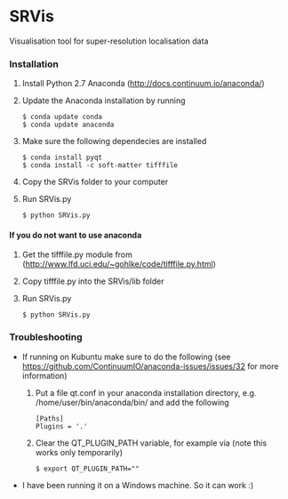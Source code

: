 SRVis
=====

Visualisation tool for super-resolution localisation data

### Installation ###
1. Install Python 2.7 Anaconda (http://docs.continuum.io/anaconda/)
2. Update the Anaconda installation by running
	
	```
	$ conda update conda
	$ conda update anaconda
	```
3. Make sure the following dependecies are installed

	```
	$ conda install pyqt
	$ conda install -c soft-matter tifffile
	```
4. Copy the SRVis folder to your computer
5. Run SRVis.py

	```
	$ python SRVis.py
	```
#### If you do not want to use anaconda ####
1. Get the tifffile.py module from (http://www.lfd.uci.edu/~gohlke/code/tifffile.py.html)
2. Copy tifffile.py into the SRVis/lib folder
3. Run SRVis.py

	```
	$ python SRVis.py
	```

### Troubleshooting ###
+ If running on Kubuntu make sure to do the following (see https://github.com/ContinuumIO/anaconda-issues/issues/32 for more information)
	1. Put a file qt.conf in your anaconda installation directory, e.g. /home/user/bin/anaconda/bin/ and add the following

		```
		[Paths]
		Plugins = '.'
		```
	
	2. Clear the QT_PLUGIN_PATH variable, for example via (note this works only temporarily)
	
		```
		$ export QT_PLUGIN_PATH=""
		```
+ I have been running it on a Windows machine. So it can work :)
	
